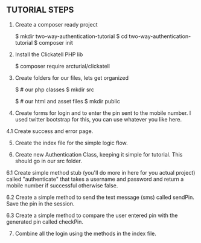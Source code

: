 TUTORIAL STEPS
--------------

1. Create a composer ready project

    
    $ mkdir two-way-authentication-tutorial
    $ cd two-way-authentication-tutorial
    $ composer init
    
    
2. Install the Clickatell PHP lib

    $ composer require arcturial/clickatell
    
3. Create folders for our files, lets get organized

    $ # our php classes
    $ mkdir src
    
    $ # our html and asset files
    $ mkdir public
    
4. Create forms for login and to enter the pin sent to the mobile number. I used twitter bootstrap for this, you can use whatever you like here.

4.1 Create success and error page.

5. Create the index file for the simple logic flow.

6. Create new Authentication Class, keeping it simple for tutorial. This should go in our src folder.

6.1 Create simple method stub (you'll do more in here for you actual project) called "authenticate" that 
takes a username and password and return a mobile number if successful otherwise false.
 
6.2 Create a simple method to send the text message (sms) called sendPin. Save the pin in the session.

6.3 Create a simple method to compare the user entered pin with the generated pin called checkPin.

7. Combine all the login using the methods in the index file.
  